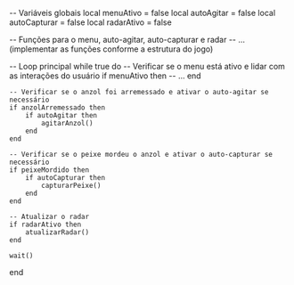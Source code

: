 -- Variáveis globais
local menuAtivo = false
local autoAgitar = false
local autoCapturar = false
local radarAtivo = false

-- Funções para o menu, auto-agitar, auto-capturar e radar
-- ... (implementar as funções conforme a estrutura do jogo)

-- Loop principal
while true do
    -- Verificar se o menu está ativo e lidar com as interações do usuário
    if menuAtivo then
        -- ...
    end

    -- Verificar se o anzol foi arremessado e ativar o auto-agitar se necessário
    if anzolArremessado then
        if autoAgitar then
            agitarAnzol()
        end
    end

    -- Verificar se o peixe mordeu o anzol e ativar o auto-capturar se necessário
    if peixeMordido then
        if autoCapturar then
            capturarPeixe()
        end
    end

    -- Atualizar o radar
    if radarAtivo then
        atualizarRadar()
    end

    wait()
end
